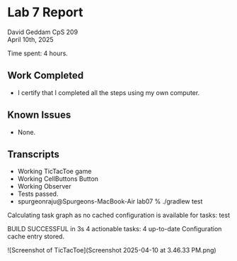 # Lab 7 Report

David Geddam 
CpS 209  
April 10th, 2025

Time spent: 4 hours.

## Work Completed

- I certify that I completed all the steps using my own computer. 

## Known Issues

- None.

## Transcripts

- Working TicTacToe game
- Working CellButtons Button
- Working Observer
- Tests passed.
- spurgeonraju@Spurgeons-MacBook-Air lab07 % ./gradlew test

Calculating task graph as no cached configuration is available for tasks: test

BUILD SUCCESSFUL in 3s
4 actionable tasks: 4 up-to-date
Configuration cache entry stored.

![Screenshot of TicTacToe](Screenshot 2025-04-10 at 3.46.33 PM.png)


